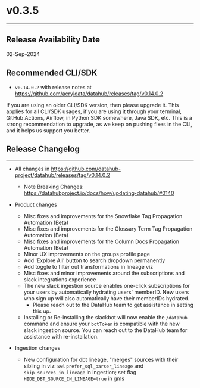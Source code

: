 # v0.3.5
---

Release Availability Date
---
02-Sep-2024

Recommended CLI/SDK
---
- `v0.14.0.2` with release notes at https://github.com/acryldata/datahub/releases/tag/v0.14.0.2

If you are using an older CLI/SDK version, then please upgrade it. This applies for all CLI/SDK usages, if you are using it through your terminal, GitHub Actions, Airflow, in Python SDK somewhere, Java SDK, etc. This is a strong recommendation to upgrade, as we keep on pushing fixes in the CLI, and it helps us support you better.

## Release Changelog
---

- All changes in https://github.com/datahub-project/datahub/releases/tag/v0.14.0.2
    - Note Breaking Changes: https://datahubproject.io/docs/how/updating-datahub/#0140

- Product changes
    - Misc fixes and improvements for the Snowflake Tag Propagation Automation (Beta)
    - Misc fixes and improvements for the Glossary Term Tag Propagation Automation (Beta)
    - Misc fixes and improvements for the Column Docs Propagation Automation (Beta)
    - Minor UX improvements on the groups profile page
    - Add 'Explore All' button to search dropdown permanently
    - Add toggle to filter out transformations in lineage viz
    - Misc fixes and minor improvements around the subscriptions and slack integrations experience
    - The new slack ingestion source enables one-click subscriptions for your users by automatically hydrating users' memberID. New users who sign up will also automatically have their memberIDs hydrated.
        - Please reach out to the DataHub team to get assistance in setting this up.
    - Installing or Re-installing the slackbot will now enable the `/datahub` command and ensure your `botToken` is compatible with the new slack ingestion source. You can reach out to the DataHub team for assistance with re-installation.

- Ingestion changes
    - New configuration for dbt lineage, "merges" sources with their sibling in viz: set `prefer_sql_parser_lineage` and `skip_sources_in_lineage` in ingestion; set flag `HIDE_DBT_SOURCE_IN_LINEAGE=true` in gms
